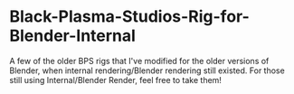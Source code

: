 # Black-Plasma-Studios-Rig-for-Blender-Internal
A few of the older BPS rigs that I've modified for the older versions of Blender, when internal rendering/Blender rendering still existed. For those still using Internal/Blender Render, feel free to take them!
